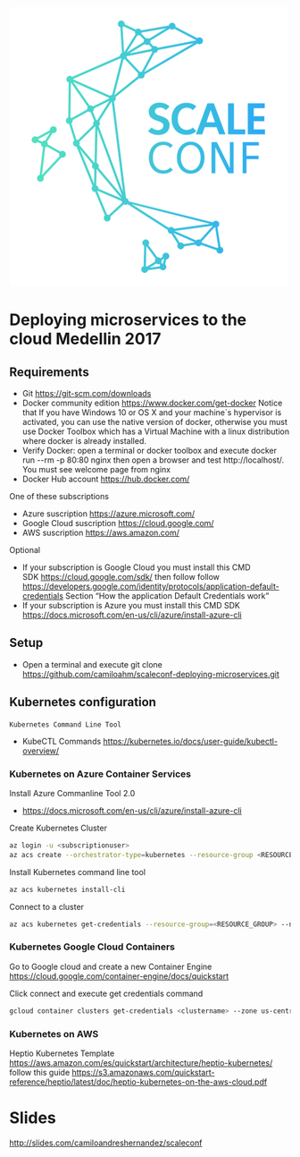 ![scaleconf-deploying-microservices](scaleconf.png)

# Deploying microservices to the cloud Medellin 2017

## Requirements

* Git https://git-scm.com/downloads  
* Docker community edition https://www.docker.com/get-docker Notice that If you have Windows 10 or OS X and your machine`s hypervisor is activated, you can use the native version of docker, otherwise you must use Docker Toolbox which has a Virtual Machine with a linux distribution where docker is already installed.  
* Verify Docker: open a terminal or docker toolbox and execute docker run --rm -p 80:80 nginx then open a browser and test http://localhost/. You must see welcome page from nginx 
* Docker Hub account https://hub.docker.com/ 

One of these subscriptions
* Azure suscription https://azure.microsoft.com/
* Google Cloud suscription https://cloud.google.com/
* AWS suscription https://aws.amazon.com/

Optional
*  If your subscription is Google Cloud you must install this CMD SDK https://cloud.google.com/sdk/ then follow follow https://developers.google.com/identity/protocols/application-default-credentials Section “How the application Default Credentials work”
*  If your subscription is Azure you must install this CMD SDK https://docs.microsoft.com/en-us/cli/azure/install-azure-cli  

## Setup
* Open a terminal and execute git clone https://github.com/camiloahm/scaleconf-deploying-microservices.git

## Kubernetes configuration

`Kubernetes Command Line Tool`
* KubeCTL Commands https://kubernetes.io/docs/user-guide/kubectl-overview/

### Kubernetes on Azure Container Services

Install Azure Commanline Tool 2.0 
* https://docs.microsoft.com/en-us/cli/azure/install-azure-cli 

Create Kubernetes Cluster 
```sh
az login -u <subscriptionuser>
az acs create --orchestrator-type=kubernetes --resource-group <RESOURCE_GROUP> --name=<CLUSTER_NAME> --dns-prefix=<DNS_PREFIX>
```
Install Kubernetes command line tool
```sh
az acs kubernetes install-cli
```
Connect to a cluster 
```sh
az acs kubernetes get-credentials --resource-group=<RESOURCE_GROUP> --name=<CLUSTER_NAME>
```

### Kubernetes Google Cloud Containers

Go to Google cloud and create a new Container Engine https://cloud.google.com/container-engine/docs/quickstart 

Click connect and execute get credentials command

```sh
gcloud container clusters get-credentials <clustername> --zone us-central1-a --project scaleconf-161302
```

### Kubernetes on AWS

Heptio Kubernetes Template https://aws.amazon.com/es/quickstart/architecture/heptio-kubernetes/ follow this guide https://s3.amazonaws.com/quickstart-reference/heptio/latest/doc/heptio-kubernetes-on-the-aws-cloud.pdf 

# Slides
http://slides.com/camiloandreshernandez/scaleconf


